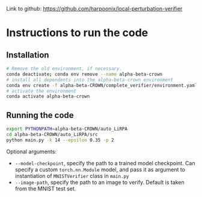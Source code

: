 Link to github: https://github.com/harpoonix/local-perturbation-verifier

# Instructions to run the code

## Installation

```bash
# Remove the old environment, if necessary.
conda deactivate; conda env remove --name alpha-beta-crown
# install all dependents into the alpha-beta-crown environment
conda env create -f alpha-beta-CROWN/complete_verifier/environment.yaml --name alpha-beta-crown
# activate the environment
conda activate alpha-beta-crown
```

## Running the code

```bash
export PYTHONPATH=alpha-beta-CROWN/auto_LiRPA
cd alpha-beta-CROWN/auto_LiRPA/src
python main.py -k 14 --epsilon 0.35 -p 2
```
Optional arguments: 
- `--model-checkpoint`, specify the path to a trained model checkpoint. Can specify a custom `torch.nn.Module` model, and pass it as argument to instantiation of `MNISTVerifier` class in `main.py`  
- `--image-path`, specify the path to an image to verify. Default is taken from the MNIST test set.